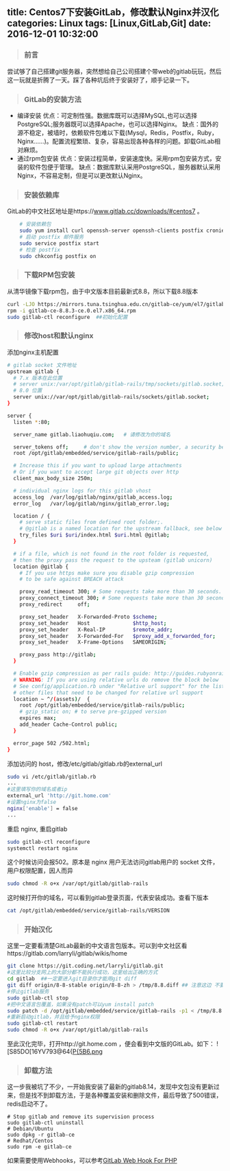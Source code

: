 title: Centos7下安装GitLab，修改默认Nginx并汉化
categories: Linux
tags: [Linux,GitLab,Git]
date: 2016-12-01 10:32:00
---
> ### 前言 
尝试够了自己搭建git服务器，突然想给自己公司搭建个带web的gitlab玩玩，然后这一玩就是折腾了一天。踩了各种坑后终于安装好了，顺手记录一下。

> ### GitLab的安装方法

- 编译安装
	优点：可定制性强。数据库既可以选择MySQL,也可以选择PostgreSQL;服务器既可以选择Apache，也可以选择Nginx。
	缺点：国外的源不稳定，被墙时，依赖软件包难以下载(Mysql，Redis，Postfix，Ruby，Nginx……)。配置流程繁琐、复杂，容易出现各种各样的问题。卸载GitLab相对麻烦。
- 通过rpm包安装
	优点：安装过程简单，安装速度快。采用rpm包安装方式，安装的软件包便于管理。
	缺点：数据库默认采用PostgreSQL，服务器默认采用Nginx，不容易定制，但是可以更改默认Nginx。
<!-- more -->
> ### 安装依赖库
GitLab的中文社区地址是https://www.gitlab.cc/downloads/#centos7 。
```sh
    # 安装依赖包
    sudo yum install curl openssh-server openssh-clients postfix cronie
    # 启动 postfix 邮件服务
    sudo service postfix start
    # 检查 postfix
    sudo chkconfig postfix on
```
> ### 下载RPM包安装
从清华镜像下载rpm包，由于中文版本目前最新式8.8，所以下载8.8版本
```sh
curl -LJO https://mirrors.tuna.tsinghua.edu.cn/gitlab-ce/yum/el7/gitlab-ce-8.8.3-ce.0.el7.x86_64.rpm
rpm -i gitlab-ce-8.8.3-ce.0.el7.x86_64.rpm
sudo gitlab-ctl reconfigure  ##初始化配置
```
> ### 修改host和默认nginx
添加nginx主机配置
```sh
# gitlab socket 文件地址
upstream gitlab {
  # 7.x 版本在此位置
  # server unix:/var/opt/gitlab/gitlab-rails/tmp/sockets/gitlab.socket;
  # 8.0 位置
  server unix://var/opt/gitlab/gitlab-rails/sockets/gitlab.socket;
}

server {
  listen *:80;

  server_name gitlab.liaohuqiu.com;   # 请修改为你的域名

  server_tokens off;     # don't show the version number, a security best practice
  root /opt/gitlab/embedded/service/gitlab-rails/public;

  # Increase this if you want to upload large attachments
  # Or if you want to accept large git objects over http
  client_max_body_size 250m;

  # individual nginx logs for this gitlab vhost
  access_log  /var/log/gitlab/nginx/gitlab_access.log;
  error_log   /var/log/gitlab/nginx/gitlab_error.log;

  location / {
    # serve static files from defined root folder;.
    # @gitlab is a named location for the upstream fallback, see below
    try_files $uri $uri/index.html $uri.html @gitlab;
  }

  # if a file, which is not found in the root folder is requested,
  # then the proxy pass the request to the upsteam (gitlab unicorn)
  location @gitlab {
    # If you use https make sure you disable gzip compression 
    # to be safe against BREACH attack

    proxy_read_timeout 300; # Some requests take more than 30 seconds.
    proxy_connect_timeout 300; # Some requests take more than 30 seconds.
    proxy_redirect     off;

    proxy_set_header   X-Forwarded-Proto $scheme;
    proxy_set_header   Host              $http_host;
    proxy_set_header   X-Real-IP         $remote_addr;
    proxy_set_header   X-Forwarded-For   $proxy_add_x_forwarded_for;
    proxy_set_header   X-Frame-Options   SAMEORIGIN;

    proxy_pass http://gitlab;
  }

  # Enable gzip compression as per rails guide: http://guides.rubyonrails.org/asset_pipeline.html#gzip-compression
  # WARNING: If you are using relative urls do remove the block below
  # See config/application.rb under "Relative url support" for the list of
  # other files that need to be changed for relative url support
  location ~ ^/(assets)/  {
    root /opt/gitlab/embedded/service/gitlab-rails/public;
    # gzip_static on; # to serve pre-gzipped version
    expires max;
    add_header Cache-Control public;
  }

  error_page 502 /502.html;
}
```
添加访问的 host，修改/etc/gitlab/gitlab.rb的external_url
```sh
sudo vi /etc/gitlab/gitlab.rb
...
#这里填写你的域名或者ip
external_url 'http://git.home.com'
#设置nginx为false
nginx['enable'] = false
...
```
重启 nginx, 重启gitlab
```sh
sudo gitlab-ctl reconfigure
systemctl restart nginx
```
这个时候访问会报502。原本是 nginx 用户无法访问gitlab用户的 socket 文件，用户权限配置，因人而异
```sh
sudo chmod -R o+x /var/opt/gitlab/gitlab-rails
```
这时候打开你的域名，可以看到gitlab登录页面，代表安装成功。查看下版本
```sh
cat /opt/gitlab/embedded/service/gitlab-rails/VERSION
```


> ### 开始汉化
这里一定要看清楚GitLab最新的中文语言包版本。可以到中文社区看https://gitlab.com/larryli/gitlab/wikis/home
```sh
git clone https://git.coding.net/larryli/gitlab.git
#这里比较分支网上的大部分都不能执行成功，这里给出正确的方式
cd gitlab  ##一定要进入git目录你才能用git diff
git diff origin/8-8-stable origin/8-8-zh > /tmp/8.8.diff ## 注意这边 不要写.. ，如果报错可以用git branch -a查看下远程最新的分支版本号
#停止gitlab服务
sudo gitlab-ctl stop
#把中文语言包覆盖，如果没有patch可以yum install patch
sudo patch -d /opt/gitlab/embedded/service/gitlab-rails -p1 < /tmp/8.8.diff
#重新启动gitlab，并且给予nginx权限
sudo gitlab-ctl restart
sudo chmod -R o+x /var/opt/gitlab/gitlab-rails
```
至此汉化完毕，打开http://git.home.com ，便会看到中文版的GitLab。如下：
![S85DO[16YV793@64{[P{5B6.png](http://gary.yearn.cc/usr/uploads/2016/12/361759954.png)

> ### 卸载方法
这一步我被坑了不少，一开始我安装了最新的gitlab8.14，发现中文包没有更新过来，但是找不到卸载方法，于是各种覆盖安装和删除文件，最后导致了500错误，redis启动不了。
```git
# Stop gitlab and remove its supervision process
sudo gitlab-ctl uninstall
# Debian/Ubuntu
sudo dpkg -r gitlab-ce
# Redhat/Centos
sudo rpm -e gitlab-ce
```
如果需要使用Webhooks，可以参考[GitLab Web Hook For PHP](https://github.com/bravist/gitlab-webhook-php "GitLab Web Hook For PHP")